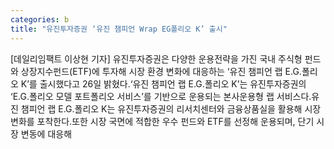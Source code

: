 ```yaml
---
categories: b
title: "유진투자증권 ‘유진 챔피언 Wrap EG폴리오 K’ 출시"
---
```

[데일리임팩트 이상현 기자] 유진투자증권은 다양한 운용전략을 가진 국내 주식형 펀드와 상장지수펀드(ETF)에 투자해 시장 환경 변화에 대응하는 ‘유진 챔피언 랩 E.G.폴리오 K’를 출시했다고 26일 밝혔다.‘유진 챔피언 랩 E.G.폴리오 K’는 유진투자증권의 ‘E.G.폴리오 모델 포트폴리오 서비스’를 기반으로 운용되는 본사운용형 랩 서비스다.유진 챔피언 랩 E.G.폴리오 K는 유진투자증권의 리서치센터와 금융상품실을 활용해 시장 변화를 포착한다.또한 시장 국면에 적합한 우수 펀드와 ETF를 선정해 운용되며, 단기 시장 변동에 대응해